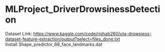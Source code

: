 # MLProject_DriverDrowsinessDetection

Dataset Link: https://www.kaggle.com/code/rishab260/uta-drowsiess-dataset-feature-extraction/output?select=files_done.txt  
Install Shape_predictor_68_face_landmarks.dat

